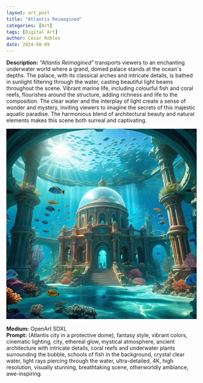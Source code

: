```yaml
---
layout: art_post
title: "Atlantis Reimagined"
categories: [Art]
tags: [Digital Art]
author: César Robles
date: 2024-08-09
---
```

**Description:** *"Atlantis Reimagined"* transports viewers to an enchanting underwater world where a grand, domed palace stands at the ocean's depths. The palace, with its classical arches and intricate details, is bathed in sunlight filtering through the water, casting beautiful light beams throughout the scene. Vibrant marine life, including colourful fish and coral reefs, flourishes around the structure, adding richness and life to the composition. The clear water and the interplay of light create a sense of wonder and mystery, inviting viewers to imagine the secrets of this majestic aquatic paradise. The harmonious blend of architectural beauty and natural elements makes this scene both surreal and captivating.

![Atlantis Reimagined](/imag/digital_art/atlantis_reimagined.jpg)

**Medium:** OpenArt SDXL\
**Prompt:** (Atlantis city in a protective dome), fantasy style, vibrant colors, cinematic lighting, city, ethereal glow, mystical atmosphere, ancient architecture with intricate details, coral reefs and underwater plants surrounding the bubble, schools of fish in the background, crystal clear water, light rays piercing through the water, ultra-detailed, 4K, high resolution, visually stunning, breathtaking scene, otherworldly ambiance, awe-inspiring.